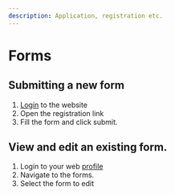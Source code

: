 ```yaml
---
description: Application, registration etc.
---
```


# Forms

## Submitting a new form

1. [Login](https://ipbes.net/user/login) to the website
2. Open the registration link
3. Fill the form and click submit.

## View and edit an existing form.

1. Login to your web [profile](https://ipbes.net/user)
2. Navigate to the forms.
3. Select the form to edit
